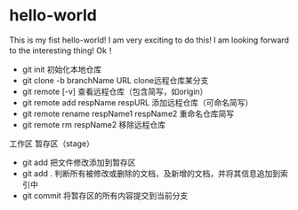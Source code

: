 # hello-world
This is my fist hello-world!
I am very exciting to do this!
I am looking forward to the interesting thing!
Ok！
- git init   初始化本地仓库
- git clone -b branchName URL   clone远程仓库某分支
- git remote [-v] 查看远程仓库（包含简写，如origin）
- git remote add respName respURL  添加远程仓库（可命名简写）
- git remote rename respName1 respName2  重命名仓库简写
- git remote rm respName2  移除远程仓库

工作区  暂存区（stage） 
- git add <file> 把文件修改添加到暂存区
- git add . 判断所有被修改或删除的文档，及新增的文档，并将其信息追加到索引中
- git commit 将暂存区的所有内容提交到当前分支
